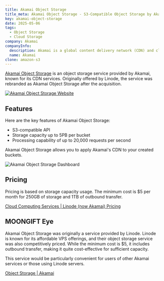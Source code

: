 ```yaml
---
title: Akamai Object Storage
title_meta: Akamai Object Storage - S3-Compatible Object Storage by Akamai
key: akamai-object-storage
date: 2025-05-06
tags:
  - Object Storage
  - Cloud Storage
company: Akamai
companyInfo:
  description: Akamai is a global content delivery network (CDN) and cloud services company.
  name: Akamai
clone: amazon-s3
---
```


[Akamai Object Storage](https://www.akamai.com/products/object-storage) is an object storage service provided by Akamai, known for its CDN services. Originally offered by Linode, the service was rebranded as Akamai Object Storage after the acquisition.

[![Akamai Object Storage Website](/img/services/akamai-object-storage.jpg)](https://www.akamai.com/products/object-storage)

<!--more-->

## Features

Here are the key features of Akamai Object Storage:

- S3-compatible API
- Storage capacity up to 5PB per bucket
- Processing capability of up to 20,000 requests per second

Akamai Object Storage allows you to apply Akamai's CDN to your created buckets.

![Akamai Object Storage Dashboard](/img/services/akamai-object-storage-2.jpg)

## Pricing

Pricing is based on storage capacity usage. The minimum cost is $5 per month for 250GB of storage and 1TB of outbound transfer.

[Cloud Computing Services | Linode (now Akamai) Pricing](https://www.linode.com/pricing/#object-storage)

## MOONGIFT Eye

Akamai Object Storage was originally a service provided by Linode. Linode is known for its affordable VPS offerings, and their object storage service was also competitively priced. While the minimum cost is $5, it includes outbound transfer, making it quite cost-effective for sufficient capacity.

This service would be particularly convenient for users of other Akamai services or those using Linode servers.

[Object Storage | Akamai](https://www.linode.com/products/object-storage/)